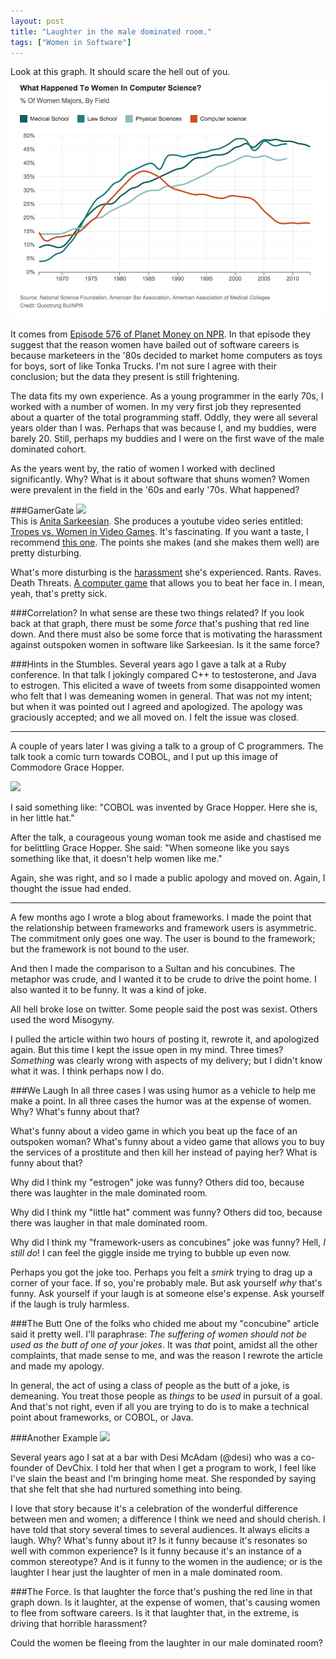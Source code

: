 ```yaml
---
layout: post
title: "Laughter in the male dominated room."
tags: ["Women in Software"]
---
```

Look at this graph.  It should scare the hell out of you.
<img src='/uncle-bob/images/womenMajors.jpg'>

It comes from [Episode 576 of Planet Money on NPR](http://www.npr.org/blogs/money/2014/10/17/356944145/episode-576-when-women-stopped-coding).  In that episode they suggest that the reason women have bailed out of software careers is because marketeers in the '80s decided to market home computers as toys for boys, sort of like Tonka Trucks.  I'm not sure I agree with their conclusion; but the data they present is still frightening.

The data fits my own experience.  As a young programmer in the early 70s, I worked with a number of women. In my very first job they represented about a quarter of the total programming staff.  Oddly, they were all several years older than I was.  Perhaps that was because I, and my buddies, were barely 20.  Still, perhaps my buddies and I were on the first wave of the male dominated cohort.  

As the years went by, the ratio of women I worked with declined significantly.  Why?  What is it about software that shuns women?  Women were prevalent in the field in the '60s and early '70s.  What happened?

###GamerGate
<img src="http://upload.wikimedia.org/wikipedia/commons/thumb/4/46/Anita_Sarkeesian_2013.jpg/1200px-Anita_Sarkeesian_2013.jpg" width="200">  
This is [Anita Sarkeesian](http://en.wikipedia.org/wiki/Anita_Sarkeesian).  She produces a youtube video series entitled: [Tropes vs. Women in Video Games](http://en.wikipedia.org/wiki/Tropes_vs._Women_in_Video_Games).  It's fascinating.  If you want a taste, I recommend [this one](http://www.youtube.com/watch?v=4ZPSrwedvsg).  The points she makes (and she makes them well) are pretty disturbing.  

What's more disturbing is the  [harassment](http://en.wikipedia.org/wiki/Anita_Sarkeesian#Kickstarter_campaign_and_subsequent_harassment) she's experienced.  Rants. Raves.  Death Threats.  [A computer game](http://www.destructoid.com/new-game-invites-players-to-beat-up-anita-sarkeesian-230831.phtml) that allows you to beat her face in.  I mean, yeah, that's pretty sick.

###Correlation?
In what sense are these two things related? If you look back at that graph, there must be some _force_ that's pushing that red line down.  And there must also be some force that is motivating the harassment against outspoken women in software like Sarkeesian.  Is it the same force?

###Hints in the Stumbles.
Several years ago I gave a talk at a Ruby conference.  In that talk I jokingly compared C++ to testosterone, and Java to estrogen.  This elicited a wave of tweets from some disappointed women who felt that I was demeaning women in general.  That was not my intent; but when it was pointed out I agreed and apologized.  The apology was graciously accepted; and we all moved on.  I felt the issue was closed.

----

A couple of years later I was giving a talk to a group of C programmers.  The talk took a comic turn towards COBOL, and I put up this image of Commodore Grace Hopper.  

<img src='http://giantsofscience.weebly.com/uploads/1/5/4/6/15469068/739529395.jpg?211'>

I said something like: "COBOL was invented by Grace Hopper.  Here she is, in her little hat."

After the talk, a courageous young woman took me aside and chastised me for belittling Grace Hopper.  She said: "When someone like you says something like that, it doesn't help women like me."

Again, she was right, and so I made a public apology and moved on.  Again, I thought the issue had ended.

----

A few months ago I wrote a blog about frameworks.  I made the point that the relationship between frameworks and framework users is asymmetric.  The commitment only goes one way.  The user is bound to the framework; but the framework is not bound to the user.  

And then I made the comparison to a Sultan and his concubines.  The metaphor was crude, and I wanted it to be crude to drive the point home.  I also wanted it to be funny.  It was a kind of joke.

All hell broke lose on twitter.  Some people said the post was sexist.  Others used the word Misogyny.

I pulled the article within two hours of posting it, rewrote it, and apologized again.  But this time I kept the issue open in my mind.  Three times?  _Something_ was clearly wrong with aspects of my delivery; but I didn't know what it was.  I think perhaps now I do.

###We Laugh
In all three cases I was using humor as a vehicle to help me make a point.  In all three cases the humor was at the expense of women.  Why?  What's funny about that?  

What's funny about a video game in which you beat up the face of an outspoken woman?  What's funny about a video game that allows you to buy the services of a prostitute and then kill her instead of paying her?  What is funny about that?

Why did I think my "estrogen" joke was funny?  Others did too, because there was laughter in the male dominated room.  

Why did I think my "little hat" comment was funny?  Others did too, because there was laugher in that male dominated room.

Why did I think my "framework-users as concubines" joke was funny?  Hell, _I still do_!  I can feel the giggle inside me trying to bubble up even now. 

Perhaps you got the joke too.  Perhaps you felt a _smirk_ trying to drag up a corner of your face.  If so, you're probably male.  But ask yourself _why_ that's funny.  Ask yourself if your laugh is at someone else's expense.  Ask yourself if the laugh is truly harmless.

###The Butt
One of the folks who chided me about my "concubine" article said it pretty well.  I'll paraphrase: _The suffering of women should not be used as the butt of one of your jokes_.  It was _that_ point, amidst all the other complaints, that made sense to me, and was the reason I rewrote the article and made my apology.

In general, the act of using a class of people as the butt of a joke, is demeaning.  You treat those people as _things_ to be _used_ in pursuit of a goal.  And that's not right, even if all you are trying to do is to make a technical point about frameworks, or COBOL, or Java.

###Another Example
<img src="https://media.licdn.com/mpr/mpr/shrink_200_200/p/7/005/084/194/1fec0cb.jpg">

Several years ago I sat at a bar with Desi McAdam (@desi) who was a co-founder of DevChix.  I told her that when I get a program to work, I feel like I've slain the beast and I'm bringing home meat.  She responded by saying that she felt that she had nurtured something into being.  

I love that story because it's a celebration of the wonderful difference between men and women; a difference I think we need and should cherish.  I have told that story several times to several audiences.  It always elicits a laugh.  Why?  What's funny about it?  Is it funny because it's resonates so well with common experience?  Is it funny because it's an instance of a common stereotype?  And is it funny to the women in the audience; or is the laughter I hear just the laughter of men in a male dominated room.

###The Force.
Is that laughter the force that's pushing the red line in that graph down.  Is it laughter, at the expense of women, that's causing women to flee from software careers.  Is it that laughter that, in the extreme, is driving that horrible harassment?

Could the women be fleeing from the laughter in our male dominated room?